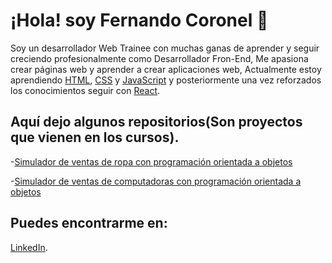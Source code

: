# ¡Hola! soy Fernando Coronel 👋

Soy un desarrollador Web Trainee con muchas ganas de aprender y seguir creciendo profesionalmente como Desarrollador Fron-End, Me apasiona crear páginas web y aprender a crear aplicaciones web, Actualmente estoy aprendiendo [HTML](https://developer.mozilla.org/es/docs/Web/HTML), [CSS](https://developer.mozilla.org/es/docs/Learn/CSS) y [JavaScript](https://developer.mozilla.org/es/docs/Web/JavaScript) y posteriormente una vez reforzados los conocimientos seguir con [React](https://es.reactjs.org/).




## Aquí dejo algunos repositorios(Son proyectos que vienen en los cursos).

-[Simulador de ventas de ropa con programación orientada a objetos](https://github.com/Fernando-Coronel/Repaso_JS/blob/main/01_sistema_de_ventas.js)

-[Simulador de ventas de computadoras con programación orientada a objetos](https://github.com/Fernando-Coronel/Repaso_JS/blob/main/02_mundo_pc.js)




## Puedes encontrarme en:

[LinkedIn](www.linkedin.com/in/fernando-coronel).

